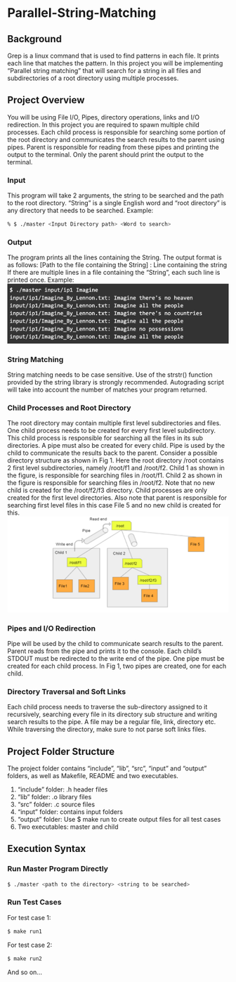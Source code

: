 # Parallel-String-Matching

## Background
Grep is a linux command that is used to find patterns in each file. It prints each line that matches the pattern. In this project you will be implementing “Parallel string matching” that will search for a string in all files and subdirectories of a root directory using multiple processes.

## Project Overview
You will be using File I/O, Pipes, directory operations, links and I/O redirection. In this project you are required to spawn multiple child processes. Each child process is responsible for searching some portion of the root directory and communicates the search results to the parent using pipes. Parent is responsible for reading from these pipes and printing the output to the terminal. Only the parent should print the output to the terminal. 

### Input
This program will take 2 arguments, the string to be searched and the path to the root directory. “String” is a single English word and “root directory” is any directory that needs to be searched.
Example:
```bash
% $ ./master <Input Directory path> <Word to search>
```

### Output
The program prints all the lines containing the String. The output format is as follows: [Path to the file containing the String] : Line containing the string
If there are multiple lines in a file containing the “String”, each such line is printed once.
Example: 
![screenshot](terminal.png)

### String Matching
String matching needs to be case sensitive. Use of the strstr() function provided by the string library is strongly recommended. Autograding script will take into account the number of matches your program returned.

### Child Processes and Root Directory
The root directory may contain multiple first level subdirectories and files. One child process needs to be created for every first level subdirectory. This child process is responsible for searching all the files in its sub directories. A pipe must also be created for every child. Pipe is used by the child to communicate the results back to the parent.
Consider a possible directory structure as shown in Fig 1. Here the root directory /root contains 2 first level subdirectories, namely /root/f1 and /root/f2. Child 1 as shown in the figure, is responsible for searching files in /root/f1. Child 2 as shown in the figure is responsible for searching files in /root/f2.
Note that no new child is created for the /root/f2/f3 directory. Child processes are only created for the first level directories. Also note that parent is responsible for searching first level files in this case File 5 and no new child is created for this.
![screenshot](figure1.png)

### Pipes and I/O Redirection
Pipe will be used by the child to communicate search results to the parent. Parent reads from the pipe and prints it to the console. Each child’s STDOUT must be redirected to the write end of the pipe. One pipe must be created for each child process. In Fig 1, two pipes are created, one for each child.

### Directory Traversal and Soft Links
Each child process needs to traverse the sub-directory assigned to it recursively, searching every file in its directory sub structure and writing search results to the pipe. A file may be a regular file, link, directory etc. While traversing the directory, make sure to not parse soft links files.

## Project Folder Structure
The project folder contains “include”, “lib”, “src”, “input” and “output” folders, as well as Makefile, README and two executables.
1. “include” folder: .h header files
2. “lib” folder: .o library files
3. “src” folder: .c source files
4. “input” folder: contains input folders
5. “output” folder: Use $ make run to create output files for all test cases
6. Two executables: master and child

## Execution Syntax

### Run Master Program Directly
```bash
$ ./master <path to the directory> <string to be searched>
```

### Run Test Cases
For test case 1: 
```bash
$ make run1
```
For test case 2: 
```bash
$ make run2 
```
And so on...
